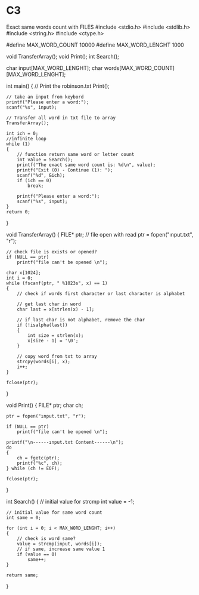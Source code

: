 # C3
Exact same words count with FILES
#include <stdio.h>
#include <stdlib.h>
#include <string.h>
#include <ctype.h>

#define MAX_WORD_COUNT 10000
#define MAX_WORD_LENGHT 1000

void TransferArray();
void Print();
int Search();

char input[MAX_WORD_LENGHT];
char words[MAX_WORD_COUNT][MAX_WORD_LENGHT];

int main()
{
	// Print the robinson.txt
	Print();

	// take an input from keybord
	printf("Please enter a word:");
	scanf("%s", input);

	// Transfer all word in txt file to array
	TransferArray();

	int ich = 0;
	//infinite loop
	while (1)
	{
		// function return same word or letter count
		int value = Search();
		printf("The exact same word count is: %d\n", value);
		printf("Exit (0) - Continue (1): ");
		scanf("%d", &ich);
		if (ich == 0)
			break;

		printf("Please enter a word:");
		scanf("%s", input);
	}
	return 0;
}


void TransferArray() 
{
	FILE* ptr;
	// file open with read 
	ptr = fopen("ınput.txt", "r");

	// check file is exists or opened?
	if (NULL == ptr)
		printf("file can't be opened \n");

	char x[1024];
	int i = 0;
	while (fscanf(ptr, " %1023s", x) == 1) 
	{
		// check if words first character or last character is alphabet

		// get last char in word
		char last = x[strlen(x) - 1];

		// if last char is not alphabet, remove the char
		if (!isalpha(last))
		{
			int size = strlen(x);
			x[size - 1] = '\0';
		}

		// copy word from txt to array
		strcpy(words[i], x);
		i++;
	}

	fclose(ptr);
}

void Print()
{
	FILE* ptr;
	char ch;

	ptr = fopen("ınput.txt", "r");

	if (NULL == ptr)
		printf("file can't be opened \n");

	printf("\n------ınput.txt Content------\n");
	do
	{
		ch = fgetc(ptr);
		printf("%c", ch);
	} while (ch != EOF);

	fclose(ptr);
}

int Search()
{
	// initial value for strcmp
	int value = -1;

	// initial value for same word count
	int same = 0;

	for (int i = 0; i < MAX_WORD_LENGHT; i++)
	{
		// check is word same?
		value = strcmp(input, words[i]);
		// if same, increase same value 1
		if (value == 0)
			same++;
	}

	return same;
}
